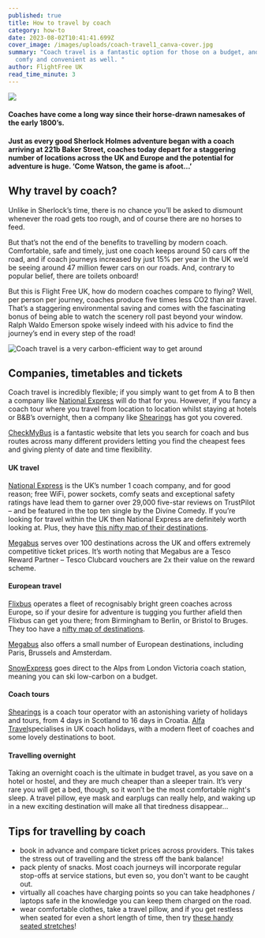 ```yaml
---
published: true
title: How to travel by coach
category: how-to
date: 2023-08-02T10:41:41.699Z
cover_image: /images/uploads/coach-travel1_canva-cover.jpg
summary: "Coach travel is a fantastic option for those on a budget, and can be
  comfy and convenient as well. "
author: FlightFree UK
read_time_minute: 3
---
```

![](/images/uploads/coach-travel1_canva.jpg)

#### Coaches have come a long way since their horse-drawn namesakes of the early 1800’s.

#### Just as every good Sherlock Holmes adventure began with a coach arriving at 221b Baker Street, coaches today depart for a staggering number of locations across the UK and Europe and the potential for adventure is huge. ‘Come Watson, the game is afoot…’ 

## Why travel by coach?

Unlike in Sherlock’s time, there is no chance you’ll be asked to dismount whenever the road gets too rough, and of course there are no horses to feed. 

But that’s not the end of the benefits to travelling by modern coach. Comfortable, safe and timely, just one coach keeps around 50 cars off the road, and if coach journeys increased by just 15% per year in the UK we’d be seeing around 47 million fewer cars on our roads. And, contrary to popular belief, there are toilets onboard! 

But this is Flight Free UK, how do modern coaches compare to flying? Well, per person per journey, coaches produce five times less CO2 than air travel. That’s a staggering environmental saving and comes with the fascinating bonus of being able to watch the scenery roll past beyond your window. Ralph Waldo Emerson spoke wisely indeed with his advice to find the journey’s end in every step of the road!

![](/images/uploads/co2-emissions-passenger-transport-ffuk.jpg "Coach travel is a very carbon-efficient way to get around")

## Companies, timetables and tickets

Coach travel is incredibly flexible; if you simply want to get from A to B then a company like [National Express](https://www.nationalexpress.com/en) will do that for you. However, if you fancy a coach tour where you travel from location to location whilst staying at hotels or B&B’s overnight, then a company like [Shearings](https://www.shearings.com/) has got you covered. 

[CheckMyBus](https://www.checkmybus.co.uk/) is a fantastic website that lets you search for coach and bus routes across many different providers letting you find the cheapest fees and giving plenty of date and time flexibility.

#### UK travel

[National Express](https://www.nationalexpress.com/en) is the UK’s number 1 coach company, and for good reason; free WiFi, power sockets, comfy seats and exceptional safety ratings have lead them to garner over 29,000 five-star reviews on TrustPilot – and be featured in the top ten single by the Divine Comedy. If you’re looking for travel within the UK then National Express are definitely worth looking at. Plus, they have [this nifty map of their destinations](https://routemap.nationalexpress.com/#xd_co_f=ZTllNDkyNTgtODNkMS00ZWM5LWI2ZjctNjg3Mzg0ZDU2ZGM2~).

[Megabus](https://uk.megabus.com/) serves over 100 destinations across the UK and offers extremely competitive ticket prices. It’s worth noting that Megabus are a Tesco Reward Partner – Tesco Clubcard vouchers are 2x their value on the reward scheme.

#### European travel

[Flixbus](https://www.flixbus.co.uk/) operates a fleet of recognisably bright green coaches across Europe, so if your desire for adventure is tugging you further afield then Flixbus can get you there; from Birmingham to Berlin, or Bristol to Bruges. They too have a [nifty map of destinations](https://www.flixbus.co.uk/bus-routes).

[Megabus](https://uk.megabus.com/) also offers a small number of European destinations, including Paris, Brussels and Amsterdam.

[S﻿nowExpress](https://www.snowexpress.co.uk/) goes direct to the Alps from London Victoria coach station, meaning you can ski low-carbon on a budget.

#### Coach tours

[Shearings](https://www.shearings.com/) is a coach tour operator with an astonishing variety of holidays and tours, from 4 days in Scotland to 16 days in Croatia. [Alfa Travel](https://www.alfatravel.co.uk/coach-holidays/)specialises in UK coach holidays, with a modern fleet of coaches and some lovely destinations to boot.

#### Travelling overnight

Taking an overnight coach is the ultimate in budget travel, as you save on a hotel or hostel, and they are much cheaper than a sleeper train. It’s very rare you will get a bed, though, so it won’t be the most comfortable night's sleep. A travel pillow, eye mask and earplugs can really help, and waking up in a new exciting destination will make all that tiredness disappear… 

## Tips for travelling by coach

* book in advance and compare ticket prices across providers. This takes the stress out of travelling and the stress off the bank balance!
* pack plenty of snacks. Most coach journeys will incorporate regular stop-offs at service stations, but even so, you don't want to be caught out.
* virtually all coaches have charging points so you can take headphones / laptops safe in the knowledge you can keep them charged on the road.
* wear comfortable clothes, take a travel pillow, and if you get restless when seated for even a short length of time, then try [these handy seated stretches](https://www.oxygenmag.com/workouts-for-women/stretching-workouts-for-women/5-seated-stretches-to-do-while-traveling/)!